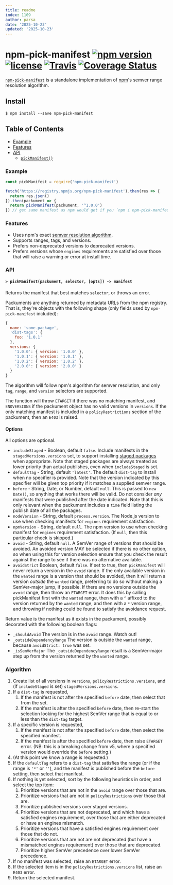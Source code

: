 ```yaml
---
title: readme
index: 1109
author: parsa
date: '2025-10-23'
updated: '2025-10-23'
---
```

# npm-pick-manifest [![npm version](https://img.shields.io/npm/v/npm-pick-manifest.svg)](https://npm.im/npm-pick-manifest) [![license](https://img.shields.io/npm/l/npm-pick-manifest.svg)](https://npm.im/npm-pick-manifest) [![Travis](https://img.shields.io/travis/npm/npm-pick-manifest.svg)](https://travis-ci.org/npm/npm-pick-manifest) [![Coverage Status](https://coveralls.io/repos/github/npm/npm-pick-manifest/badge.svg?branch=latest)](https://coveralls.io/github/npm/npm-pick-manifest?branch=latest)

[`npm-pick-manifest`](https://github.com/npm/npm-pick-manifest) is a standalone
implementation of [npm](https://npmjs.com)'s semver range resolution algorithm.

## Install

`$ npm install --save npm-pick-manifest`

## Table of Contents

* [Example](#example)
* [Features](#features)
* [API](#api)
  * [`pickManifest()`](#pick-manifest)

### Example

```javascript
const pickManifest = require('npm-pick-manifest')

fetch('https://registry.npmjs.org/npm-pick-manifest').then(res => {
  return res.json()
}).then(packument => {
  return pickManifest(packument, '^1.0.0')
}) // get same manifest as npm would get if you `npm i npm-pick-manifest@^1.0.0`
```

### Features

* Uses npm's exact [semver resolution algorithm](http://npm.im/semver).
* Supports ranges, tags, and versions.
* Prefers non-deprecated versions to deprecated versions.
* Prefers versions whose `engines` requirements are satisfied over those
  that will raise a warning or error at install time.

### API

#### <a name="pick-manifest"></a> `> pickManifest(packument, selector, [opts]) -> manifest`

Returns the manifest that best matches `selector`, or throws an error.

Packuments are anything returned by metadata URLs from the npm registry. That
is, they're objects with the following shape (only fields used by
`npm-pick-manifest` included):

```javascript
{
  name: 'some-package',
  'dist-tags': {
    foo: '1.0.1'
  },
  versions: {
    '1.0.0': { version: '1.0.0' },
    '1.0.1': { version: '1.0.1' },
    '1.0.2': { version: '1.0.2' },
    '2.0.0': { version: '2.0.0' }
  }
}
```

The algorithm will follow npm's algorithm for semver resolution, and only
`tag`, `range`, and `version` selectors are supported.

The function will throw `ETARGET` if there was no matching manifest, and
`ENOVERSIONS` if the packument object has no valid versions in `versions`.
If the only matching manifest is included in a `policyRestrictions` section
of the packument, then an `E403` is raised.

#### <a name="pick-manifest-options"></a> Options

All options are optional.

* `includeStaged` - Boolean, default `false`.  Include manifests in the
  `stagedVersions.versions` set, to support installing [staged
  packages](https://github.com/npm/rfcs/pull/92) when appropriate.  Note
  that staged packages are always treated as lower priority than actual
  publishes, even when `includeStaged` is set.
* `defaultTag` - String, default `'latest'`.  The default `dist-tag` to
  install when no specifier is provided.  Note that the version indicated
  by this specifier will be given top priority if it matches a supplied
  semver range.
* `before` - String, Date, or Number, default `null`. This is passed to
  `new Date()`, so anything that works there will be valid.  Do not
  consider _any_ manifests that were published after the date indicated.
  Note that this is only relevant when the packument includes a `time`
  field listing the publish date of all the packages.
* `nodeVersion` - String, default `process.version`.  The Node.js version
  to use when checking manifests for `engines` requirement satisfaction.
* `npmVersion` - String, default `null`.  The npm version to use when
  checking manifest for `engines` requirement satisfaction.  (If `null`,
  then this particular check is skipped.)
* `avoid` - String, default `null`.  A SemVer range of
  versions that should be avoided.  An avoided version MAY be selected if
  there is no other option, so when using this for version selection ensure
  that you check the result against the range to see if there was no
  alternative available.
* `avoidStrict` Boolean, default `false`.  If set to true, then
  `pickManifest` will never return a version in the `avoid` range.  If the
  only available version in the `wanted` range is a version that should be
  avoided, then it will return a version _outside_ the `wanted` range,
  preferring to do so without making a SemVer-major jump, if possible.  If
  there are no versions outside the `avoid` range, then throw an
  `ETARGET` error.  It does this by calling pickManifest first with the
  `wanted` range, then with a `^` affixed to the version returned by the
  `wanted` range, and then with a `*` version range, and throwing if
  nothing could be found to satisfy the avoidance request.

Return value is the manifest as it exists in the packument, possibly
decorated with the following boolean flags:

* `_shouldAvoid` The version is in the `avoid` range.  Watch out!
* `_outsideDependencyRange` The version is outside the `wanted` range,
  because `avoidStrict: true` was set.
* `_isSemVerMajor` The `_outsideDependencyRange` result is a SemVer-major
  step up from the version returned by the `wanted` range.

### Algorithm

1. Create list of all versions in `versions`,
   `policyRestrictions.versions`, and (if `includeStaged` is set)
   `stagedVersions.versions`.
2. If a `dist-tag` is requested,
    1. If the manifest is not after the specified `before` date, then
       select that from the set.
    2. If the manifest is after the specified `before` date, then re-start
       the selection looking for the highest SemVer range that is equal to
       or less than the `dist-tag` target.
3. If a specific version is requested,
    1. If the manifest is not after the specified `before` date, then
       select the specified manifest.
    2. If the manifest is after the specified `before` date, then raise
       `ETARGET` error.  (NB: this is a breaking change from v5, where a
       specified version would override the `before` setting.)
4. (At this point we know a range is requested.)
5. If the `defaultTag` refers to a `dist-tag` that satisfies the range (or
   if the range is `'*'` or `''`), and the manifest is published before the
   `before` setting, then select that manifest.
6. If nothing is yet selected, sort by the following heuristics in order,
   and select the top item:
    1. Prioritize versions that are not in the `avoid` range over those
       that are.
    2. Prioritize versions that are not in `policyRestrictions` over those
       that are.
    3. Prioritize published versions over staged versions.
    4. Prioritize versions that are not deprecated, and which have a
       satisfied engines requirement, over those that are either deprecated
       or have an engines mismatch.
    5. Prioritize versions that have a satisfied engines requirement over
       those that do not.
    6. Prioritize versions that are not are not deprecated (but have a
       mismatched engines requirement) over those that are deprecated.
    7. Prioritize higher SemVer precedence over lower SemVer precedence.
7. If no manifest was selected, raise an `ETARGET` error.
8. If the selected item is in the `policyRestrictions.versions` list, raise
   an `E403` error.
9. Return the selected manifest.
